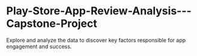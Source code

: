 # Play-Store-App-Review-Analysis---Capstone-Project
Explore and analyze the data to discover key factors responsible for app engagement and success.
